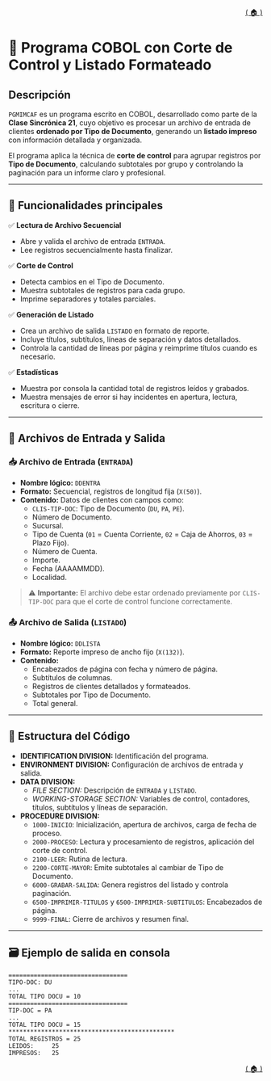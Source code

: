 <div style="text-align: right;">

[( 🏠 )](/)

</div>


# 📄 Programa COBOL con Corte de Control y Listado Formateado

## Descripción

`PGMIMCAF` es un programa escrito en COBOL, desarrollado como parte de la **Clase Sincrónica 21**, cuyo objetivo es procesar un archivo de entrada de clientes **ordenado por Tipo de Documento**, generando un **listado impreso** con información detallada y organizada.

El programa aplica la técnica de **corte de control** para agrupar registros por **Tipo de Documento**, calculando subtotales por grupo y controlando la paginación para un informe claro y profesional.

---

## 🎯 Funcionalidades principales

✅ **Lectura de Archivo Secuencial**
- Abre y valida el archivo de entrada `ENTRADA`.
- Lee registros secuencialmente hasta finalizar.

✅ **Corte de Control**
- Detecta cambios en el Tipo de Documento.
- Muestra subtotales de registros para cada grupo.
- Imprime separadores y totales parciales.

✅ **Generación de Listado**
- Crea un archivo de salida `LISTADO` en formato de reporte.
- Incluye títulos, subtítulos, líneas de separación y datos detallados.
- Controla la cantidad de líneas por página y reimprime títulos cuando es necesario.

✅ **Estadísticas**
- Muestra por consola la cantidad total de registros leídos y grabados.
- Muestra mensajes de error si hay incidentes en apertura, lectura, escritura o cierre.

---

## 📁 Archivos de Entrada y Salida

### 📥 Archivo de Entrada (`ENTRADA`)
- **Nombre lógico:** `DDENTRA`
- **Formato:** Secuencial, registros de longitud fija (`X(50)`).
- **Contenido:** Datos de clientes con campos como:
  - `CLIS-TIP-DOC`: Tipo de Documento (`DU`, `PA`, `PE`).
  - Número de Documento.
  - Sucursal.
  - Tipo de Cuenta (`01` = Cuenta Corriente, `02` = Caja de Ahorros, `03` = Plazo Fijo).
  - Número de Cuenta.
  - Importe.
  - Fecha (AAAAMMDD).
  - Localidad.

> ⚠️ **Importante:** El archivo debe estar ordenado previamente por `CLIS-TIP-DOC` para que el corte de control funcione correctamente.

### 📤 Archivo de Salida (`LISTADO`)
- **Nombre lógico:** `DDLISTA`
- **Formato:** Reporte impreso de ancho fijo (`X(132)`).
- **Contenido:**
  - Encabezados de página con fecha y número de página.
  - Subtítulos de columnas.
  - Registros de clientes detallados y formateados.
  - Subtotales por Tipo de Documento.
  - Total general.

---

## 🧩 Estructura del Código

- **IDENTIFICATION DIVISION:** Identificación del programa.
- **ENVIRONMENT DIVISION:** Configuración de archivos de entrada y salida.
- **DATA DIVISION:**
  - *FILE SECTION:* Descripción de `ENTRADA` y `LISTADO`.
  - *WORKING-STORAGE SECTION:* Variables de control, contadores, títulos, subtítulos y líneas de separación.
- **PROCEDURE DIVISION:**
  - `1000-INICIO`: Inicialización, apertura de archivos, carga de fecha de proceso.
  - `2000-PROCESO`: Lectura y procesamiento de registros, aplicación del corte de control.
  - `2100-LEER`: Rutina de lectura.
  - `2200-CORTE-MAYOR`: Emite subtotales al cambiar de Tipo de Documento.
  - `6000-GRABAR-SALIDA`: Genera registros del listado y controla paginación.
  - `6500-IMPRIMIR-TITULOS` y `6500-IMPRIMIR-SUBTITULOS`: Encabezados de página.
  - `9999-FINAL`: Cierre de archivos y resumen final.

---

## 🗃️ Ejemplo de salida en consola

```text
=================================
TIPO-DOC: DU
...
TOTAL TIPO DOCU = 10
=================================
TIP-DOC = PA
...
TOTAL TIPO DOCU = 15
**********************************************
TOTAL REGISTROS = 25
LEIDOS:     25
IMPRESOS:   25
```

<div style="text-align: right;">

[( 🏠 )](/)

</div>
